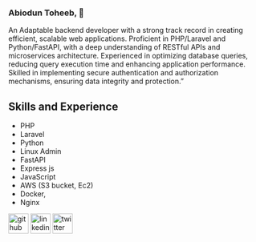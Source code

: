 ### Abiodun Toheeb, 👋
An Adaptable backend developer with a strong track record in creating efficient, scalable web applications. Proficient in PHP/Laravel and Python/FastAPI, with a deep understanding of RESTful APIs and microservices architecture. Experienced in optimizing database queries, reducing query execution time and enhancing application performance. Skilled in implementing secure authentication and authorization mechanisms, ensuring data integrity and protection.”

## Skills and Experience
* PHP
* Laravel
* Python
* Linux Admin
* FastAPI
* Express js
* JavaScript
* AWS (S3 bucket, Ec2)
* Docker,
* Nginx


  


[<img src='https://cdn.jsdelivr.net/npm/simple-icons@3.0.1/icons/github.svg' alt='github' height='40'>](https://github.com/https://github.com/Enigmatec)  [<img src='https://cdn.jsdelivr.net/npm/simple-icons@3.0.1/icons/linkedin.svg' alt='linkedin' height='40'>](https://www.linkedin.com/in/https://www.linkedin.com/in/toheeb-abiodun-283a92135//)  [<img src='https://cdn.jsdelivr.net/npm/simple-icons@3.0.1/icons/twitter.svg' alt='twitter' height='40'>](https://twitter.com/https://twitter.com/Abhay_tec) 




